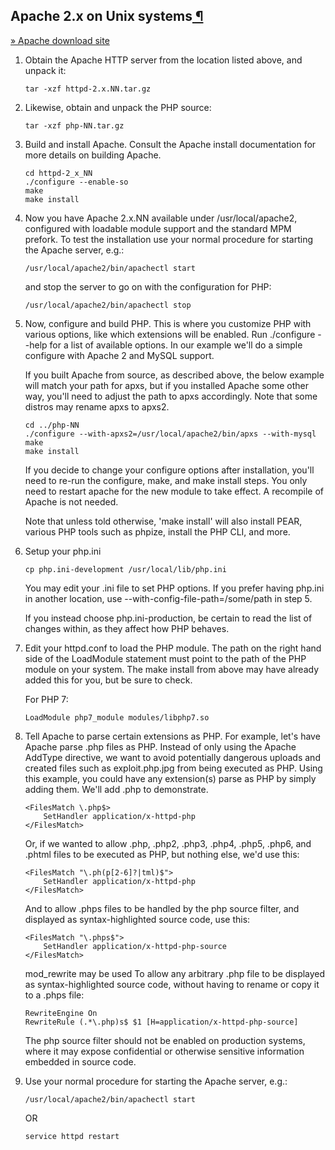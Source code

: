 ## Apache 2.x on Unix systems[ ¶](https://www.php.net/manual/en/install.unix.apache2.php#install.unix.apache2)

[» Apache download site](http://httpd.apache.org/)

1. Obtain the Apache HTTP server from the location listed above, and unpack it:

   ```
   tar -xzf httpd-2.x.NN.tar.gz
   ```

2. Likewise, obtain and unpack the PHP source:

   ```
   tar -xzf php-NN.tar.gz
   ```

3. Build and install Apache. Consult the Apache install documentation for more details on building Apache.

   ```
   cd httpd-2_x_NN
   ./configure --enable-so
   make
   make install
   ```

4. Now you have Apache 2.x.NN available under /usr/local/apache2, configured with loadable module support and the standard MPM prefork. To test the installation use your normal procedure for starting the Apache server, e.g.:

   ```
   /usr/local/apache2/bin/apachectl start
   ```

   and stop the server to go on with the configuration for PHP:

   ```
   /usr/local/apache2/bin/apachectl stop
   ```

5. Now, configure and build PHP. This is where you customize PHP with various options, like which extensions will be enabled. Run ./configure --help for a list of available options. In our example we'll do a simple configure with Apache 2 and MySQL support.

   If you built Apache from source, as described above, the below example will match your path for apxs, but if you installed Apache some other way, you'll need to adjust the path to apxs accordingly. Note that some distros may rename apxs to apxs2.

   ```
   cd ../php-NN
   ./configure --with-apxs2=/usr/local/apache2/bin/apxs --with-mysql
   make
   make install
   ```

   If you decide to change your configure options after installation, you'll need to re-run the configure, make, and make install steps. You only need to restart apache for the new module to take effect. A recompile of Apache is not needed.

   Note that unless told otherwise, 'make install' will also install PEAR, various PHP tools such as phpize, install the PHP CLI, and more.

6. Setup your php.ini

   ```
   cp php.ini-development /usr/local/lib/php.ini
   ```

   You may edit your .ini file to set PHP options. If you prefer having php.ini in another location, use --with-config-file-path=/some/path in step 5.

   If you instead choose php.ini-production, be certain to read the list of changes within, as they affect how PHP behaves.

7. Edit your httpd.conf to load the PHP module. The path on the right hand side of the LoadModule statement must point to the path of the PHP module on your system. The make install from above may have already added this for you, but be sure to check.

   For PHP 7:

   ```
   LoadModule php7_module modules/libphp7.so
   ```

1. Tell Apache to parse certain extensions as PHP. For example, let's have Apache parse .php files as PHP. Instead of only using the Apache AddType directive, we want to avoid potentially dangerous uploads and created files such as exploit.php.jpg from being executed as PHP. Using this example, you could have any extension(s) parse as PHP by simply adding them. We'll add .php to demonstrate.

   ```
   <FilesMatch \.php$>
       SetHandler application/x-httpd-php
   </FilesMatch>
   ```

   Or, if we wanted to allow .php, .php2, .php3, .php4, .php5, .php6, and .phtml files to be executed as PHP, but nothing else, we'd use this:

   ```
   <FilesMatch "\.ph(p[2-6]?|tml)$">
       SetHandler application/x-httpd-php
   </FilesMatch>
   ```

   And to allow .phps files to be handled by the php source filter, and displayed as syntax-highlighted source code, use this:

   ```
   <FilesMatch "\.phps$">
       SetHandler application/x-httpd-php-source
   </FilesMatch>
   ```

   mod_rewrite may be used To allow any arbitrary .php file to be displayed as syntax-highlighted source code, without having to rename or copy it to a .phps file:

   ```
   RewriteEngine On
   RewriteRule (.*\.php)s$ $1 [H=application/x-httpd-php-source]
   ```

   The php source filter should not be enabled on production systems, where it may expose confidential or otherwise sensitive information embedded in source code.

2. Use your normal procedure for starting the Apache server, e.g.:

   ```
   /usr/local/apache2/bin/apachectl start
   ```

   OR

   ```bash
   service httpd restart
   ```
